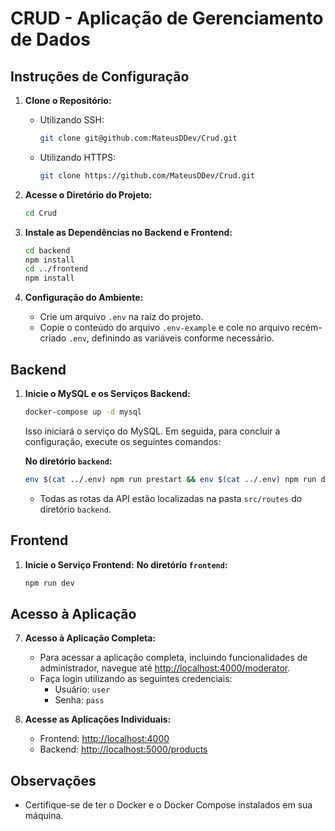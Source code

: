 # CRUD - Aplicação de Gerenciamento de Dados

## Instruções de Configuração

1. **Clone o Repositório:**
   - Utilizando SSH:
     ```bash
     git clone git@github.com:MateusDDev/Crud.git
     ```

   - Utilizando HTTPS:
     ```bash
     git clone https://github.com/MateusDDev/Crud.git
     ```

2.  **Acesse o Diretório do Projeto:**
    ```bash
    cd Crud
    ```

3.  **Instale as Dependências no Backend e Frontend:**
    ```bash
    cd backend
    npm install
    cd ../frontend
    npm install
    ```

4.  **Configuração do Ambiente:**
    - Crie um arquivo `.env` na raiz do projeto.
    - Copie o conteúdo do arquivo `.env-example` e cole no arquivo recém-criado `.env`, definindo as variáveis conforme necessário.

## Backend

1.  **Inicie o MySQL e os Serviços Backend:**
    ```bash
    docker-compose up -d mysql
    ```
    Isso iniciará o serviço do MySQL. Em seguida, para concluir a configuração, execute os seguintes comandos:

    **No diretório `backend`:**
    ```bash
    env $(cat ../.env) npm run prestart && env $(cat ../.env) npm run dev
    ```

    - Todas as rotas da API estão localizadas na pasta `src/routes` do diretório `backend`.

## Frontend

1.  **Inicie o Serviço Frontend:**
    **No diretório `frontend`:**
    ```bash
    npm run dev
    ```

## Acesso à Aplicação

7.  **Acesso à Aplicação Completa:**
    - Para acessar a aplicação completa, incluindo funcionalidades de administrador, navegue até [http://localhost:4000/moderator](http://localhost:4000/moderator).
    - Faça login utilizando as seguintes credenciais:
        - Usuário: `user`
        - Senha: `pass`

8.  **Acesse as Aplicações Individuais:**
    -   Frontend: [http://localhost:4000](http://localhost:4000/)
    -   Backend: [http://localhost:5000/products](http://localhost:5000/products)

## Observações

-   Certifique-se de ter o Docker e o Docker Compose instalados em sua máquina.
